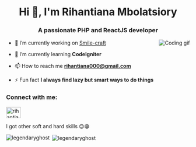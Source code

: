 <!-- [![MasterHead](https://img.freepik.com/free-photo/development-opportunity-strategy-improvement-word_53876-13771.jpg?w=740&t=st=1681386623~exp=1681387223~hmac=5f26af85f5108a78798c6b78aff8d236a1b0fdb4818ed699a1e497ed21862fac)](https://rishavchanda.io) -->
<h1 align="center">Hi 👋, I'm Rihantiana Mbolatsiory</h1>
<h3 align="center">A passionate PHP and ReactJS developer</h3>
<img align="right" alt="Coding gif" src="https://media2.giphy.com/media/2IudUHdI075HL02Pkk/giphy.gif?cid=ecf05e47v2c9elkkx2xkyshrmghxvo41xnuwbdcl087159ec&rid=giphy.gif&ct=g"/>

- 🔭 I’m currently working on [Smile-craft](https://github.com/LegendaryGhost/smile-craft)

- 🌱 I’m currently learning **CodeIgniter**

- 📫 How to reach me **rihantiana000@gmail.com**

- ⚡ Fun fact **I always find lazy but smart ways to do things**

<h3 align="left">Connect with me:</h3>
<p align="left">
<a href="https://instagram.com/rihantiana000" target="blank"><img align="center" src="https://raw.githubusercontent.com/rahuldkjain/github-profile-readme-generator/master/src/images/icons/Social/instagram.svg" alt="rihantiana000" height="30" width="40" /></a>
</p>

<p>I got other soft and hard skills 😉😁</p>

<p><img align="left" src="https://github-readme-stats.vercel.app/api/top-langs?username=legendaryghost&show_icons=true&locale=en&layout=compact" alt="legendaryghost" /></p>

<p>&nbsp;<img align="center" src="https://github-readme-stats.vercel.app/api?username=legendaryghost&show_icons=true&locale=en" alt="legendaryghost" /></p>
